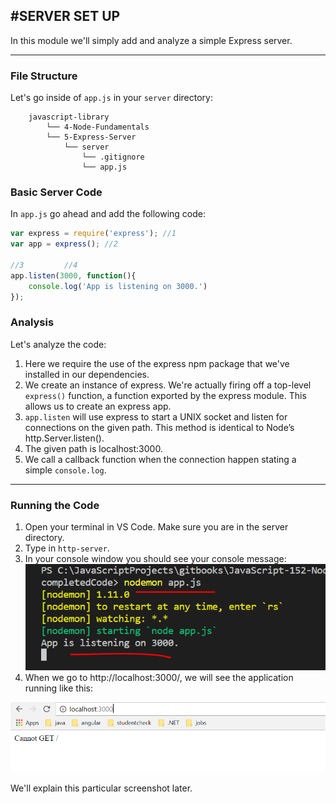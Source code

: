 #SERVER SET UP
---
In this module we'll simply add and analyze a simple Express server. 

<hr>

### File Structure
Let's go inside of `app.js` in your `server` directory:
```
    javascript-library
        └── 4-Node-Fundamentals
        └── 5-Express-Server
            └── server
                └── .gitignore
                └── app.js
```

### Basic Server Code
In `app.js` go ahead and add the following code:
```js
var express = require('express'); //1
var app = express(); //2

//3         //4
app.listen(3000, function(){
	console.log('App is listening on 3000.')
});
```

### Analysis
Let's analyze the code:
1. Here we require the use of the express npm package that we've installed in our dependencies.
2. We create an instance of express. We're actually firing off a top-level `express()` function, a function exported by the express module. This allows us to create an express app.
3. `app.listen` will use express to start a UNIX socket and listen for connections on the given path. This method is identical to Node’s http.Server.listen().
4. The given path is localhost:3000.
5. We call a callback function when the connection happen stating a simple `console.log`.


<hr >

### Running the Code
1. Open your terminal in VS Code. Make sure you are in the server directory.
2. Type in `http-server`.
3. In your console window you should see your console message:
![screenshot](assets/03-server-console.PNG)
4. When we go to http://localhost:3000/, we will see the application running like this:

![screenshot](assets/03-server-running-dom.png)

We'll explain this particular screenshot later.
